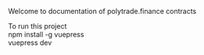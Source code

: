 Welcome to documentation of polytrade.finance contracts


To run this project <br />
npm install -g vuepress <br/>
vuepress dev
